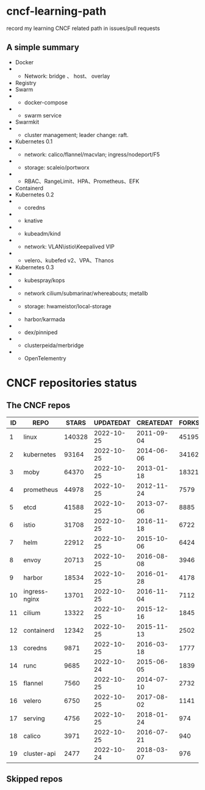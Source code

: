 # cncf-learning-path
record my learning CNCF related path in issues/pull requests

## A simple summary
- Docker
- - Network: bridge 、 host、 overlay
- Registry
- Swarm
- - docker-compose
- - swarm service
- Swarmkit
- - cluster management; leader change: raft.
- Kubernetes 0.1
- - network: calico/flannel/macvlan; ingress/nodeport/F5
- - storage: scaleio/portworx
- - RBAC、RangeLimit、HPA、Prometheus、EFK
- Containerd
- Kubernetes 0.2
- - coredns
- - knative
- - kubeadm/kind
- - network: VLAN\istio\Keepalived VIP
- - velero、kubefed v2、VPA、Thanos
- Kubernetes 0.3
- - kubespray/kops
- - network cilium/submarinar/whereabouts; metallb
- - storage: hwameistor/local-storage
- - harbor/karmada
- - dex/pinniped
- - clusterpeida/merbridge
- - OpenTelementry

# CNCF repositories status
<!--START_SECTION:github_repos-->
## The CNCF repos
| ID |     REPO      | STARS  | UPDATEDAT  | CREATEDAT  | FORKSCOUNT |
|----|---------------|--------|------------|------------|------------|
|  1 | linux         | 140328 | 2022-10-25 | 2011-09-04 |      45195 |
|  2 | kubernetes    |  93164 | 2022-10-25 | 2014-06-06 |      34162 |
|  3 | moby          |  64370 | 2022-10-25 | 2013-01-18 |      18321 |
|  4 | prometheus    |  44978 | 2022-10-25 | 2012-11-24 |       7579 |
|  5 | etcd          |  41588 | 2022-10-25 | 2013-07-06 |       8885 |
|  6 | istio         |  31708 | 2022-10-25 | 2016-11-18 |       6722 |
|  7 | helm          |  22912 | 2022-10-25 | 2015-10-06 |       6424 |
|  8 | envoy         |  20713 | 2022-10-25 | 2016-08-08 |       3946 |
|  9 | harbor        |  18534 | 2022-10-25 | 2016-01-28 |       4178 |
| 10 | ingress-nginx |  13701 | 2022-10-25 | 2016-11-04 |       7112 |
| 11 | cilium        |  13322 | 2022-10-25 | 2015-12-16 |       1845 |
| 12 | containerd    |  12342 | 2022-10-25 | 2015-11-13 |       2502 |
| 13 | coredns       |   9871 | 2022-10-25 | 2016-03-18 |       1777 |
| 14 | runc          |   9685 | 2022-10-24 | 2015-06-05 |       1839 |
| 15 | flannel       |   7560 | 2022-10-25 | 2014-07-10 |       2732 |
| 16 | velero        |   6750 | 2022-10-25 | 2017-08-02 |       1141 |
| 17 | serving       |   4756 | 2022-10-25 | 2018-01-24 |        974 |
| 18 | calico        |   3971 | 2022-10-25 | 2016-07-21 |        940 |
| 19 | cluster-api   |   2477 | 2022-10-24 | 2018-03-07 |        976 |



## Skipped repos
<!--END_SECTION:github_repos-->
